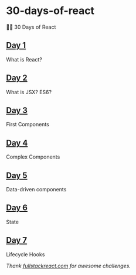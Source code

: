 # 30-days-of-react

🌲🚀 30 Days of React

## [Day 1](https://github.com/cuongw/30-days-of-react/tree/master/day1)

What is React?

## [Day 2](https://github.com/cuongw/30-days-of-react/tree/master/day2)

What is JSX? ES6?

## [Day 3](https://github.com/cuongw/30-days-of-react/tree/master/day3)

First Components

## [Day 4](https://github.com/cuongw/30-days-of-react/tree/master/day4)

Complex Components

## [Day 5](https://github.com/cuongw/30-days-of-react/tree/master/day5)

Data-driven components

## [Day 6](https://github.com/cuongw/30-days-of-react/tree/master/day6)

State

## [Day 7](https://github.com/cuongw/30-days-of-react/tree/master/day7)

Lifecycle Hooks

_Thank [fullstackreact.com](https://www.fullstackreact.com/30-days-of-react/) for awesome challenges._
